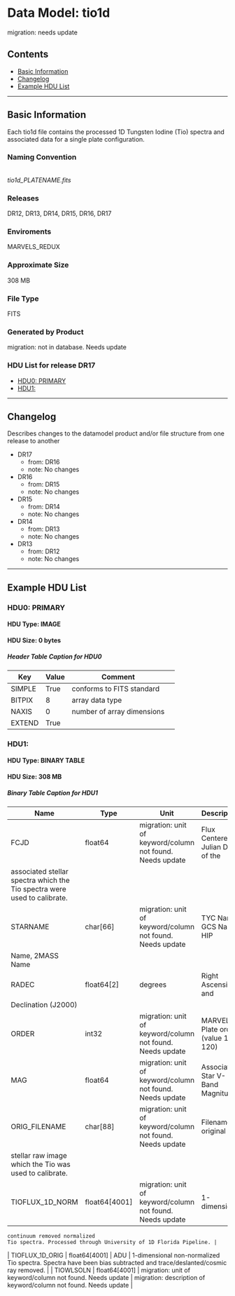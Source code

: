 # Data Model: tio1d


migration: needs update


## Contents
- [Basic Information](#basic-information)
- [Changelog](#changelog)
- [Example HDU List](#example-hdu-list)


---

## Basic Information
Each tio1d file contains the processed 1D Tungsten Iodine (Tio) spectra and associated data for a single plate configuration.

### Naming Convention
<br/>  <i>tio1d_PLATENAME.fits</i> 

### Releases
DR12, DR13, DR14, DR15, DR16, DR17

### Enviroments
MARVELS_REDUX

### Approximate Size
308 MB

### File Type
FITS

### Generated by Product
migration: not in database. Needs update

### HDU List for release DR17
  - [HDU0: PRIMARY](#hdu0-primary)
  - [HDU1: ](#hdu1-)


---

## Changelog
Describes changes to the datamodel product and/or file structure from one release to another
 - DR17
   - from: DR16
   - note: No changes
 - DR16
   - from: DR15
   - note: No changes
 - DR15
   - from: DR14
   - note: No changes
 - DR14
   - from: DR13
   - note: No changes
 - DR13
   - from: DR12
   - note: No changes

---
## Example HDU List


### HDU0: PRIMARY


#### HDU Type: IMAGE
#### HDU Size:  0 bytes

##### Header Table Caption for HDU0
Key | Value | Comment | |
| --- | --- | --- | --- |
| SIMPLE | True | conforms to FITS standard |
| BITPIX | 8 | array data type |
| NAXIS | 0 | number of array dimensions |
| EXTEND | True |  |



### HDU1: 


#### HDU Type: BINARY TABLE
#### HDU Size:  308 MB

##### Binary Table Caption for HDU1
Name | Type | Unit | Description |
| --- | --- | --- | --- |
 | FCJD | float64 | migration: unit of keyword/column not found. Needs update | Flux Centered Julian Date of the
    associated stellar spectra which the Tio spectra were used to calibrate. |
 | STARNAME | char[66] | migration: unit of keyword/column not found. Needs update | TYC Name, GCS Name, HIP
    Name, 2MASS Name |
 | RADEC | float64[2] | degrees | Right Ascension and
    Declination (J2000) |
 | ORDER | int32 | migration: unit of keyword/column not found. Needs update | MARVELS Plate order (value 1-120) |
 | MAG | float64 | migration: unit of keyword/column not found. Needs update | Associated Star V-Band Magnitude |
 | ORIG_FILENAME | char[88] | migration: unit of keyword/column not found. Needs update | Filename of original
    stellar raw image which the Tio was used to calibrate. |
 | TIOFLUX_1D_NORM | float64[4001] | migration: unit of keyword/column not found. Needs update | 1-dimensional
    continuum removed normalized
    Tio spectra. Processed through University of 1D Florida Pipeline. |
 | TIOFLUX_1D_ORIG | float64[4001] | ADU | 1-dimensional
    non-normalized Tio spectra. Spectra have been bias subtracted and
    trace/deslanted/cosmic ray removed. |
 | TIOWLSOLN | float64[4001] | migration: unit of keyword/column not found. Needs update | migration: description of keyword/column not found. Needs update |


